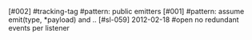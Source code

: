 [#002]       #tracking-tag #pattern: public emitters
[#001]       #pattern: assume emit(type, *payload) and ..
[#sl-059] 2012-02-18 #open no redundant events per listener
